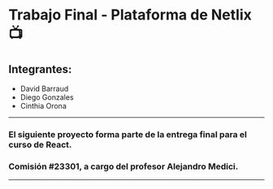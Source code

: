 # Trabajo Final - Plataforma de Netlix 📺

## Integrantes:

* David Barraud
* Diego Gonzales
* Cinthia Orona

---

### El siguiente proyecto forma parte de la entrega final para el curso de React. 
### Comisión #23301, a cargo del profesor Alejandro Medici.

---


